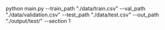 python main.py --train_path "./data/train.csv" --val_path "./data/validation.csv" --test_path "./data/test.csv" --out_path "./output/test/" --section 1